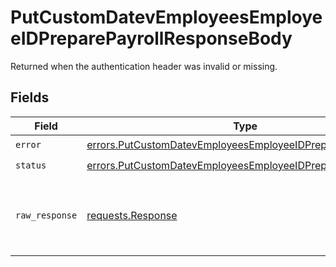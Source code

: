 # PutCustomDatevEmployeesEmployeeIDPreparePayrollResponseBody

Returned when the authentication header was invalid or missing.


## Fields

| Field                                                                                                                                        | Type                                                                                                                                         | Required                                                                                                                                     | Description                                                                                                                                  |
| -------------------------------------------------------------------------------------------------------------------------------------------- | -------------------------------------------------------------------------------------------------------------------------------------------- | -------------------------------------------------------------------------------------------------------------------------------------------- | -------------------------------------------------------------------------------------------------------------------------------------------- |
| `error`                                                                                                                                      | [errors.PutCustomDatevEmployeesEmployeeIDPreparePayrollError](../../models/errors/putcustomdatevemployeesemployeeidpreparepayrollerror.md)   | :heavy_check_mark:                                                                                                                           | N/A                                                                                                                                          |
| `status`                                                                                                                                     | [errors.PutCustomDatevEmployeesEmployeeIDPreparePayrollStatus](../../models/errors/putcustomdatevemployeesemployeeidpreparepayrollstatus.md) | :heavy_check_mark:                                                                                                                           | N/A                                                                                                                                          |
| `raw_response`                                                                                                                               | [requests.Response](https://requests.readthedocs.io/en/latest/api/#requests.Response)                                                        | :heavy_minus_sign:                                                                                                                           | Raw HTTP response; suitable for custom response parsing                                                                                      |